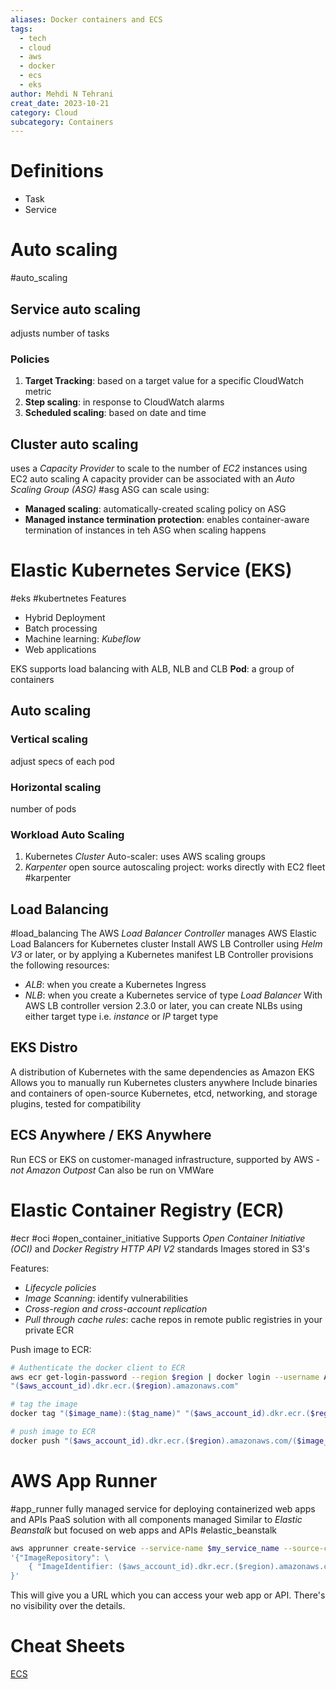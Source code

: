 ```yaml
---
aliases: Docker containers and ECS
tags:
  - tech
  - cloud 
  - aws 
  - docker
  - ecs
  - eks
author: Mehdi N Tehrani
creat_date: 2023-10-21
category: Cloud
subcategory: Containers
---
```


# Definitions
- Task
- Service
# Auto scaling
#auto_scaling
## Service auto scaling
adjusts number of tasks
### Policies
1. **Target Tracking**: based on a target value for a specific CloudWatch metric
2. **Step scaling**: in response to CloudWatch alarms
3. **Scheduled scaling**: based on date and time
## Cluster auto scaling
uses a *Capacity Provider* to scale to the number of *EC2* instances using EC2 auto scaling
A capacity provider can be associated with an *Auto Scaling Group (ASG)* #asg
ASG can scale using:
- **Managed scaling**: automatically-created scaling policy on ASG
- **Managed instance termination protection**: enables container-aware termination of instances in teh ASG when scaling happens
# Elastic Kubernetes Service (EKS)
#eks #kubertnetes
Features
- Hybrid Deployment
- Batch processing
- Machine learning: *Kubeflow*
- Web applications

EKS supports load balancing with ALB, NLB and CLB
**Pod**: a group of containers

## Auto scaling
### Vertical scaling
adjust specs of each pod
### Horizontal scaling
number of pods
### Workload Auto Scaling
1. Kubernetes *Cluster* Auto-scaler: uses AWS scaling groups 
2. *Karpenter* open source autoscaling project: works directly with EC2 fleet
#karpenter
## Load Balancing
#load_balancing
The AWS *Load Balancer Controller* manages AWS Elastic Load Balancers for Kubernetes cluster
Install AWS LB Controller using *Helm V3* or later, or by applying a Kubernetes manifest
LB Controller provisions the following resources:
- *ALB*: when you create a Kubernetes Ingress
- *NLB*: when you create a Kubernetes service of type *Load Balancer*
With AWS LB controller version 2.3.0 or later, you can create NLBs using either target type i.e. *instance* or *IP* target type

## EKS Distro
A distribution of Kubernetes with the same dependencies as Amazon EKS
Allows you to manually run Kubernetes clusters anywhere
Include binaries and containers of open-source Kubernetes, etcd, networking, and storage plugins, tested for compatibility
## ECS Anywhere / EKS Anywhere
Run ECS or EKS on customer-managed infrastructure, supported by AWS - *not Amazon Outpost*
Can also be run on VMWare

# Elastic Container Registry (ECR)
#ecr #oci #open_container_initiative
Supports *Open Container Initiative (OCI)* and *Docker Registry HTTP API V2* standards
Images stored in S3's

Features:
- *Lifecycle policies*
- *Image Scanning*: identify vulnerabilities
- *Cross-region and cross-account replication*
- *Pull through cache rules*: cache repos in remote public registries in your private ECR

Push image to ECR:
```sh
# Authenticate the docker client to ECR
aws ecr get-login-password --region $region | docker login --username AWS --password-stdin \
"($aws_account_id).dkr.ecr.($region).amazonaws.com"

# tag the image
docker tag "($image_name):($tag_name)" "($aws_account_id).dkr.ecr.($region).amazonaws.com/($image_name):($tag_name)"

# push image to ECR
docker push "($aws_account_id).dkr.ecr.($region).amazonaws.com/($image_name):($tag_name)"
```

# AWS App Runner
#app_runner
fully managed service for deploying containerized web apps and APIs
PaaS solution with all components managed
Similar to *Elastic Beanstalk* but focused on web apps and APIs #elastic_beanstalk

```sh
aws apprunner create-service --service-name $my_service_name --source-configuration \
'{"ImageRepository": \
	{ "ImageIdentifier: ($aws_account_id).dkr.ecr.($region).amazonaws.com/($image_name):($tag_name)" } \
}'
```
This will give you a URL which you can access your web app or API. There's no visibility over the details.

# Cheat Sheets
[ECS](https://digitalcloud.training/certification-training/aws-solutions-architect-associate/compute/amazon-ecs/)
